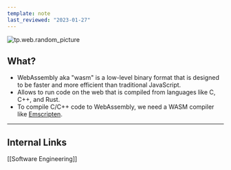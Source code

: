 ```yaml
---
template: note
last_reviewed: "2023-01-27"
---
```

![tp.web.random_picture](https://images.unsplash.com/photo-1454982523318-4b6396f39d3a?crop=entropy&cs=tinysrgb&fit=crop&fm=jpg&h=300&ixid=MnwxfDB8MXxyYW5kb218MHx8dHJlZSxsYW5kc2NhcGUsd2F0ZXIsbW91bnRhaW58fHx8fHwxNjczNDI0ODcw&ixlib=rb-4.0.3&q=80&utm_campaign=api-credit&utm_medium=referral&utm_source=unsplash_source&w=900)

## What?

- WebAssembly aka "wasm" is a low-level binary format that is designed to be faster and more efficient than traditional JavaScript.
- Allows to run code on the web that is compiled from languages like C, C++, and Rust.
- To compile C/C++ code to WebAssembly, we need a WASM compiler like [Emscripten](https://emscripten.org/).

---
## Internal Links
[[Software Engineering]]